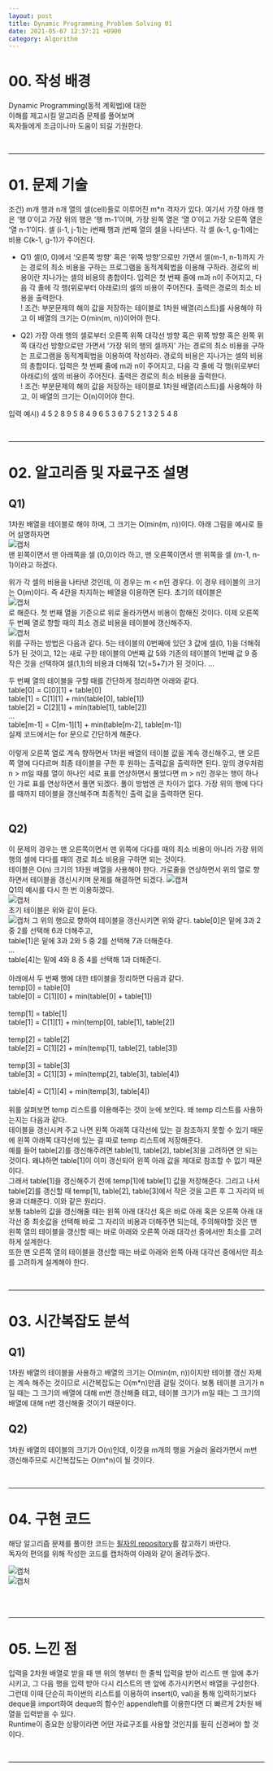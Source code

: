 ```yaml
---
layout: post
title: Dynamic Programming_Problem Solving 01
date: 2021-05-07 12:37:21 +0900
category: Algorithm
---
```

# 00. 작성 배경

Dynamic Programming(동적 계획법)에 대한  
이해를 제고시킬 알고리즘 문제를 풀어보며  
독자들에게 조금이나마 도움이 되길 기원한다.

</br>

---

# 01. 문제 기술

조건) m개 행과 n개 열의 셀(cell)들로 이루어진 m*n 격자가 있다. 여기서 가장 아래 행은 ‘행 0’이고 가장 위의 행은 ‘행 m-1’이며, 가장 왼쪽 열은 ‘열 0’이고 가장 오른쪽 열은 ‘열 n-1’이다. 셀 (i-1, j-1)는 i번째 행과 j번째 열의 셀을 나타낸다. 각 셀 (k-1, g-1)에는 비용 C(k-1, g-1)가 주어진다.  

- Q1) 셀(0, 0)에서 ‘오른쪽 방향’ 혹은 ‘위쪽 방향’으로만 가면서 셀(m-1, n-1)까지 가는 경로의 최소 비용을 구하는 프로그램을 동적계획법을 이용해 구하라. 경로의 비용이란 지나가는 셀의 비용의 총합이다. 입력은 첫 번째 줄에 m과 n이 주어지고, 다음 각 줄에 각 행(위로부터 아래로)의 셀의 비용이 주어진다. 출력은 경로의 최소 비용을 출력한다.  
! 조건: 부분문제의 해의 값을 저장하는 테이블로 1차원 배열(리스트)를 사용해야 하고 이 배열의 크기는 O(min(m, n))이어야 한다.

- Q2) 가장 아래 행의 셀로부터 오른쪽 위쪽 대각선 방향 혹은 위쪽 방향 혹은
왼쪽 위쪽 대각선 방향으로만 가면서 ‘가장 위의 행의 셀까지’ 가는 경로의 최소 비용을 구하는 프로그램을 동적계획법을 이용하여 작성하라. 경로의 비용은 지나가는 셀의 비용의 총합이다. 입력은 첫 번째 줄에 m과 n이 주어지고, 다음 각 줄에 각 행(위로부터 아래로)의 셀의 비용이 주어진다. 출력은 경로의 최소 비용을 출력한다.  
! 조건: 부분문제의 해의 값을 저장하는 테이블로 1차원
배열(리스트)를 사용해야 하고, 이 배열의 크기는 O(n)이어야 한다.

입력 예시)
4 5
2 8 9 5 8
4 9 6 5 3
6 7 5 2 1
3 2 5 4 8

</br>

---

# 02. 알고리즘 및 자료구조 설명

## Q1)
1차원 배열을 테이블로 해야 하며, 그 크기는 O(min(m, n))이다. 아래 그림을 예시로 들어 설명하자면  
![캡처](https://user-images.githubusercontent.com/67620728/126892867-e53240dd-f91d-4354-aefb-bdda35fc6193.PNG)  
맨 왼쪽이면서 맨 아래쪽을 셀 (0,0)이라 하고, 맨 오른쪽이면서 맨 위쪽을 셀 (m-1, n-1)이라고 하겠다.  

위가 각 셀의 비용을 나타낸 것인데, 이 경우는 m < n인 경우다. 이 경우 테이블의 크기는 O(m)이다. 즉 4칸을 차지하는 배열을 이용하면 된다. 초기의 테이블은  
![캡처](https://user-images.githubusercontent.com/67620728/126893055-ee5ea1b3-2e6f-4d95-8419-4be07739aa00.PNG)  
로 해준다. 첫 번째 열을 기준으로 위로 올라가면서 비용이 합해진 것이다. 이제 오른쪽 두 번째 열로 향할 때의 최소 경로 비용을 테이블에 갱신해주자.  
![캡처](https://user-images.githubusercontent.com/67620728/126893076-fe92549d-3925-4d6e-b469-c6b7851d574b.PNG)  
위를 구하는 방법은 다음과 같다. 5는 테이블의 0번째에 있던 3 값에 셀(0, 1)을 더해줘 5가 된 것이고, 12는 새로 구한 테이블의 0번째 값 5와 기존의 테이블의 1번째 값 9 중 작은 것을 선택하여 셀(1,1)의 비용과 더해줘 12(=5+7)가 된 것이다. \...  

두 번째 열의 테이블을 구할 때를 간단하게 정리하면 아래와 같다.
</br>
table[0] = C[0][1] + table[0]
</br>
table[1] = C[1][1] + min(table[0], table[1])
</br>
table[2] = C[2][1] + min(table[1], table[2])
</br>
\...
</br>
table[m-1] = C[m-1][1] + min(table[m-2], table[m-1])
</br>
실제 코드에서는 for 문으로 간단하게 해준다.
</br>  
이렇게 오른쪽 열로 계속 향하면서 1차원 배열의 테이블 값을 계속 갱신해주고, 맨 오른쪽 열에 다다르며 최종 테이블을 구한 후 원하는 출력값을 출력하면 된다.
앞의 경우처럼 n > m일 때를 열이 하나인 세로 표를 연상하면서 풀었다면 m > n인 경우는 행이 하나인 가로 표를 연상하면서 풀면 되겠다. 풀이 방법엔 큰 차이가 없다. 가장 위의 행에 다다를 때까지 테이블을 갱신해주며 최종적인 출력 값을 출력하면 된다.
</br></br>
## Q2)
이 문제의 경우는 맨 오른쪽이면서 맨 위쪽에 다다를 때의 최소 비용이 아니라 가장 위의 행의 셀에 다다를 때의 경로 최소 비용을 구하면 되는 것이다.
</br>
테이블은 O(n) 크기의 1차원 배열을 사용해야 한다. 가로줄을 연상하면서 위의 열로 향하면서 테이블을 갱신시키며 문제를 해결하면 되겠다.
![캡처](https://user-images.githubusercontent.com/67620728/126892867-e53240dd-f91d-4354-aefb-bdda35fc6193.PNG)  
Q1의 예시를 다시 한 번 이용하겠다.  
![캡처](https://user-images.githubusercontent.com/67620728/126893237-a931ed77-4fda-44fd-b7fb-c0eeedc968a7.PNG)  
초기 테이블은 위와 같이 둔다.  
![캡처](https://user-images.githubusercontent.com/67620728/126893246-311b080b-4d52-49d4-8625-82f14922c846.PNG) 
그 위의 행으로 향하여 테이블을 갱신시키면 위와 같다.
table[0]은 밑에 3과 2중 2를 선택해 6과 더해주고,
</br>
table[1]은 밑에 3과 2와 5 중 2를 선택해 7과 더해준다.
</br>\...
</br>
table[4]는 밑에 4와 8 중 4를 선택해 1과 더해준다.
</br></br>
아래에서 두 번째 행에 대한 테이블을 정리하면 다음과 같다.
</br>
temp[0] = table[0]
</br>
table[0] = C[1][0] + min(table[0] + table[1]) 
</br></br>
temp[1] = table[1]
</br>
table[1] = C[1][1] + min(temp[0], table[1], table[2])
</br></br>
temp[2] = table[2]
</br>
table[2] = C[1][2] + min(temp[1], table[2], table[3])
</br></br>
temp[3] = table[3]
</br>
table[3] = C[1][3] + min(temp[2], table[3], table[4])
</br></br>
table[4] = C[1][4] + min(temp[3], table[4])
</br></br>
위를 살펴보면 temp 리스트를 이용해주는 것이 눈에 보인다. 왜 temp 리스트를 사용하는지는 다음과 같다.</br>
테이블을 갱신시켜 주고 나면 왼쪽 아래쪽 대각선에 있는 걸 참조하지 못할 수 있기 때문에 왼쪽 아래쪽 대각선에 있는 걸 따로 temp 리스트에 저장해준다.</br> 예를 들어 table[2]를 갱신해주려면 table[1], table[2], table[3]을 고려하면 안 되는 것이다. 왜냐하면 table[1]이 이미 갱신되어 왼쪽 아래 값을 제대로 참조할 수 없기 때문이다. </br>그래서 table[1]을 갱신해주기 전에 temp[1]에 table[1] 값을 저장해준다. 그리고 나서 table[2]를 갱신할 때 temp[1], table[2], table[3]에서 작은 것을 고른 후 그 자리의 비용과 더해준다. 이와 같은 원리다.
</br>보통 table의 값을 갱신해줄 때는 왼쪽 아래 대각선 혹은 바로 아래 혹은 오른쪽 아래 대각선 중 최솟값을 선택해 바로 그 자리의 비용과 더해주면 되는데, 주의해야할 것은 맨 왼쪽 열의 테이블을 갱신할 때는 바로 아래와 오른쪽 아래 대각선 중에서만 최소를 고려하게 설계한다. </br>또한 맨 오른쪽 열의 테이블을 갱신할 때는 바로 아래와 왼쪽 아래 대각선 중에서만 최소를 고려하게 설계해야 한다.

</br>

---

# 03. 시간복잡도 분석

## Q1)
1차원 배열의 테이블을 사용하고 배열의 크기는 O(min(m, n))이지만 테이블 갱신 자체는 계속 해주는 것이므로 시간복잡도는 O(m*n)만큼 걸릴 것이다. 보통 테이블 크기가 n일 때는 그 크기의 배열에 대해 m번 갱신해줄 테고, 테이블 크기가 m일 때는 그 크기의 배열에 대해 n번 갱신해줄 것이기 때문이다.

## Q2)
1차원 배열의 테이블의 크기가 O(n)인데, 이것을 m개의 행을 거슬러 올라가면서 m번 갱신해주므로 시간복잡도는 O(m*n)이 될 것이다.

</br>

---

# 04. 구현 코드

해당 알고리즘 문제를 풀이한 코드는 [필자의 repository](https://github.com/Jong-eun-Lee/Algorithm)를 참고하기 바란다.  
독자의 편의를 위해 작성한 코드를 캡처하여 아래와 같이 올려두겠다. 

![캡처](https://user-images.githubusercontent.com/67620728/126893738-7090786c-2a0e-411a-b400-52398db9beba.PNG)  
![캡처](https://user-images.githubusercontent.com/67620728/126893840-8b24147e-9c85-44e8-99ad-2d01864868c8.PNG)  

</br></br>

---

# 05. 느낀 점

입력을 2차원 배열로 받을 때 맨 위의 행부터 한 줄씩 입력을 받아 리스트 맨 앞에 추가시키고, 그 다음 행을 입력 받아 다시 리스트의 맨 앞에 추가시키면서 배열을 구성한다.  
그런데 이때 단순히 파이썬의 리스트를 이용하여 insert(0, val)을 통해 입력하기보다 deque을 import하여 deque의 함수인 appendleft를 이용한다면 더 빠르게 2차원 배열을 입력받을 수 있다.  
Runtime이 중요한 상황이라면 어떤 자료구조를 사용할 것인지를 필히 신경써야 할 것이다.

</br>

---